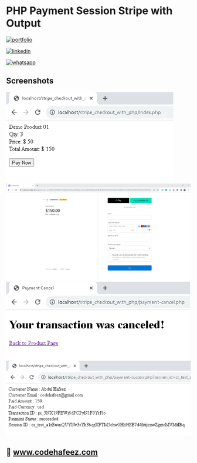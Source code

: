# PHP Payment Session Stripe with Output

[![portfolio](https://img.shields.io/badge/my_portfolio-000?style=for-the-badge&logo=ko-fi&logoColor=white)](https://www.codehafeez.com/)

[![linkedin](https://img.shields.io/badge/linkedin-0A66C2?style=for-the-badge&logo=linkedin&logoColor=white)](https://www.linkedin.com/in/codehafeez/)

[![whatsapp](https://img.shields.io/badge/whatsapp-GREEN?style=for-the-badge&logo=whatsapp&logoColor=white)](https://api.whatsapp.com/send?phone=923123349398)


## Screenshots
![](https://github.com/codehafeez/php-payment-stripe_03/blob/main/Output/Output-01.png)
![](https://github.com/codehafeez/php-payment-stripe_03/blob/main/Output/Output-02.png)
![](https://github.com/codehafeez/php-payment-stripe_03/blob/main/Output/Output-03.png)
![](https://github.com/codehafeez/php-payment-stripe_03/blob/main/Output/Output-04.png)


## 🔗 www.codehafeez.com
